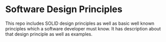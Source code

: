 # Software Design Principles

This repo includes SOLID design principles as well as basic well known principles which a software developer must know. It has description about that design principle as well as examples.

